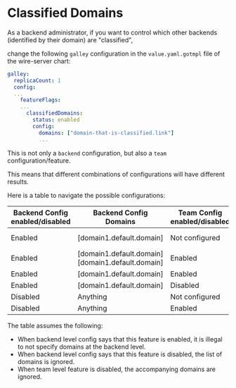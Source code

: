 # Classified Domains

As a backend administrator, if you want to control which other backends (identified by their domain) are "classified",

change the following `galley` configuration in the `value.yaml.gotmpl` file of the wire-server chart:

```yaml
galley:
  replicaCount: 1
  config:
  ...
    featureFlags:
    ...
      classifiedDomains:
        status: enabled
        config:
          domains: ["domain-that-is-classified.link"]
          ...
```

This is not only a `backend` configuration, but also a `team` configuration/feature.

This means that different combinations of configurations will have different results.

Here is a table to navigate the possible configurations:

| Backend Config enabled/disabled | Backend Config Domains                         | Team Config enabled/disabled | Team Config Domains     | User's view                      |
| ------------------------------- | ---------------------------------------------- | ---------------------------- | ----------------------- | -------------------------------- |
| Enabled                         | \[domain1.default.domain\]                        | Not configured               | Not configured          | Enabled, \[domain1.default.domain\] |
| Enabled                         | \[domain1.default.domain\]\[domain1.default.domain\] | Enabled                      | Not configured          | Enabled, \[domain1.default.domain\] |
| Enabled                         | \[domain1.default.domain\]                        | Enabled                      | \[domain2.default.domain\] | Enabled, Undefined               |
| Enabled                         | \[domain1.default.domain\]                        | Disabled                     | Anything                | Undefined                        |
| Disabled                        | Anything                                       | Not configured               | Not configured          | Disabled, no domains             |
| Disabled                        | Anything                                       | Enabled                      | \[domain2.default.domain\] | Undefined                        |

The table assumes the following:

- When backend level config says that this feature is enabled, it is illegal to not specify domains at the backend level.
- When backend level config says that this feature is disabled, the list of domains is ignored.
- When team level feature is disabled, the accompanying domains are ignored.
